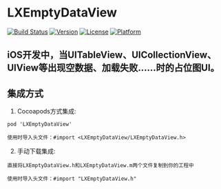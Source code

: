 # LXEmptyDataView

[![Build Status](https://travis-ci.org/FutureZhang/LXEmptyDataView.svg?branch=master)](https://travis-ci.org/FutureZhang/LXEmptyDataView)
[![Version](https://img.shields.io/cocoapods/v/LXEmptyDataView.svg?style=flat)](http://cocoapods.org/pods/LXEmptyDataView)
[![License](https://img.shields.io/cocoapods/l/LXEmptyDataView.svg?style=flat)](http://cocoapods.org/pods/LXEmptyDataView)
[![Platform](https://img.shields.io/cocoapods/p/LXEmptyDataView.svg?style=flat)](http://cocoapods.org/pods/LXEmptyDataView)

## iOS开发中，当UITableView、UICollectionView、UIView等出现空数据、加载失败......时的占位图UI。

## 集成方式

1. Cocoapods方式集成: 
```
pod 'LXEmptyDataView'

使用时导入头文件：#import <LXEmptyDataView/LXEmptyDataView.h>
```

2. 手动下载集成: 
```
直接将LXEmptyDataView.h和LXEmptyDataView.m两个文件复制到你的工程中

使用时导入头文件：#import "LXEmptyDataView.h"
```
